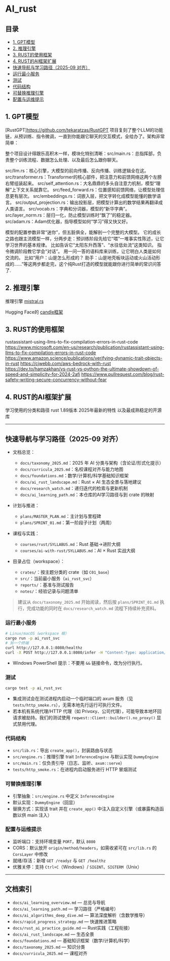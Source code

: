 # AI_rust

## 目录

- [1. GPT模型](#1-gpt模型)
- [2. 推理引擎](#2-推理引擎)
- [3. RUST的使用框架](#3-rust的使用框架)
- [4. RUST的AI框架扩展](#4-rust的ai框架扩展)
- [快速导航与学习路径（2025-09 对齐）](#快速导航与学习路径2025-09-对齐)
- [运行最小服务](#运行最小服务)
- [测试](#测试)
- [代码结构](#代码结构)
- [可替换推理引擎](#可替换推理引擎)
- [配置与运维提示](#配置与运维提示)

## 1. GPT模型

[RustGPT]<https://github.com/tekaratzas/RustGPT>
项目复刻了整个LLM的功能链，从预训练、指令微调，一直到你能跟它聊天的交互模式，全给办了。架构非常简单：

整个项目设计得跟乐高积木一样，模块化特别清晰：src/main.rs：总指挥部，负责整个训练流程、数据怎么处理、以及最后怎么跟你聊天。

src/llm.rs：核心引擎，大模型的前向传播、反向传播、训练逻辑全在这。
src/transformer.rs：Transformer的核心部件，把注意力和前馈网络这两个左膀右臂组装起来。
src/self_attention.rs：大名鼎鼎的多头自注意力机制，模型“理解”上下文关系就靠它。
src/feed_forward.rs：位置感知前馈网络，让模型处理信息更有层次。
src/embeddings.rs：词嵌入层，把文字转化成模型能懂的数学语言。
src/output_projection.rs：输出投影层，把模型计算出的数学结果再翻译成人类语言。
src/vocab.rs：字典和分词器，模型的“新华字典”。
src/layer_norm.rs：层归一化，防止模型训练时“飘了”的稳定器。
src/adam.rs：Adam优化器，指导模型如何“学习”得又快又好。

模型的配置参数非常“迷你”，但五脏俱全，能解剖一个完整的大模型。
它的成长之路也跟主流模型一样，分两步走：预训练阶段先给它“喂”一堆事实性陈述，让它学习世界的基本规律。
比如告诉它“太阳东升西落”、“水往低处流”这类知识。
指令微调阶段教它学会“对话”。
用一问一答的语料库来训练，让它明白人类是如何交流的。
比如“用户：山是怎么形成的？
助手：山是地壳板块运动或火山活动形成的……”等这两步都走完，这个纯Rust打造的模型就能跟你进行简单的常识问答了.

## 2. 推理引擎

推理引擎
[mistral.rs](https://github.com/EricLBuehler/mistral.rs)

Hugging Face的
[candle框架](https://github.com/huggingface/candle)

## 3. RUST的使用框架

rustassistant-using-llms-to-fix-compilation-errors-in-rust-code
<https://www.microsoft.com/en-us/research/publication/rustassistant-using-llms-to-fix-compilation-errors-in-rust-code>
<https://www.amazon.science/publications/verifying-dynamic-trait-objects-in-rust>
<https://cjwebb.com/aws-bedrock-with-rust>
<https://dev.to/hamzakhan/vs-rust-vs-python-the-ultimate-showdown-of-speed-and-simplicity-for-2024-2afi>
<https://www.pullrequest.com/blog/rust-safety-writing-secure-concurrency-without-fear>

## 4. RUST的AI框架扩展

学习使用的分类和路径
rust 1.89版本 2025年最新的特性
以及最成熟稳定的开源库

---

## 快速导航与学习路径（2025-09 对齐）

- 文档总览：
  - `docs/taxonomy_2025.md`：2025 年 AI 分类与架构（含论证/形式化提示）
  - `docs/curricula_2025.md`：名校课程对齐与能力地图
  - `docs/foundations.md`：数学/计算机/科学基础知识框架
  - `docs/ai_rust_landscape.md`：Rust × AI 生态全景与落地建议
  - `docs/research_watch.md`：递归迭代的检索与更新机制
  - `docs/ai_learning_path.md`：本仓库的AI学习路径与到 crate 的映射

- 计划与推进：
  - `plans/MASTER_PLAN.md`：主计划与里程碑
  - `plans/SPRINT_01.md`：第一阶段子计划（两周）

- 课程与实践：
  - `courses/rust/SYLLABUS.md`：Rust 基础→进阶大纲
  - `courses/ai-with-rust/SYLLABUS.md`：AI × Rust 实战大纲

- 目录占位（workspace）：
  - `crates/`：按主题分类的 crate（如 `C01_base`）
  - `src/`：当前最小服务（`ai_rust_svc`）
  - `reports/`：基准与测试报告
  - `notes/`：经验记录与问题清单

> 建议从 `docs/taxonomy_2025.md` 开始阅读，然后按 `plans/SPRINT_01.md` 执行，完成功能的同时在 `docs/research_watch.md` 流程下持续补充资料。

### 运行最小服务

```bash
# Linux/macOS（workspace 根）
cargo run -p ai_rust_svc
# 另一个终端
curl http://127.0.0.1:8080/healthz
curl -X POST http://127.0.0.1:8080/infer -H "Content-Type: application/json" -d '{"prompt":"hello"}'
```

- Windows PowerShell 提示：不要用 `&&` 链接命令，改为分行执行。

### 测试

```bash
cargo test -p ai_rust_svc
```

- 集成测试会在测试进程内启动一个临时端口的 axum 服务（见 `tests/http_smoke.rs`），无需本地先行运行可执行文件。
- 若本机有系统代理/HTTP 代理（如 Privoxy、公司代理），可能导致本地环回请求被劫持。我们的测试使用 `reqwest::Client::builder().no_proxy()` 显式禁用代理。

### 代码结构

- `src/lib.rs`：导出 `create_app()`，封装路由与状态
- `src/engine.rs`：推理引擎 trait `InferenceEngine` 与默认实现 `DummyEngine`
- `src/main.rs`：仅负责引导（日志、监听、`axum::serve`）
- `tests/http_smoke.rs`：在进程内启动服务进行 HTTP 冒烟测试

### 可替换推理引擎

- 引擎抽象：`src/engine.rs` 中定义 `InferenceEngine`
- 默认实现：`DummyEngine`（回显）
- 替换方式：实现该 trait 并在 `create_app()` 中注入自定义引擎（或暴露构造函数以供 main 注入）

### 配置与运维提示

- 监听端口：支持环境变量 `PORT`，默认 `8080`
- CORS：默认放开 `origin/method/headers`，如需收紧可在 `src/lib.rs` 的 `CorsLayer` 中修改
- 就绪/存活：新增 `GET /readyz` 与 `GET /healthz`
- 优雅关停：支持 `Ctrl+C`（Windows）/ `SIGINT`、`SIGTERM`（Unix）

---

## 文档索引

- `docs/ai_learning_overview.md` — 总览与导航
- `docs/ai_learning_path.md` — 学习路径（严格编号）
- `docs/ai_algorithms_deep_dive.md` — 算法深度解析（含数学推导）
- `docs/rapid_progress_strategy.md` — 快速推进策略
- `docs/rust_ai_practice_guide.md` — Rust实践（工程衔接）
- `docs/ai_rust_landscape.md` — 生态全景
- `docs/foundations.md` — 基础知识框架（数学/计算机/科学）
- `docs/taxonomy_2025.md` — 知识分类
- `docs/curricula_2025.md` — 课程对齐
